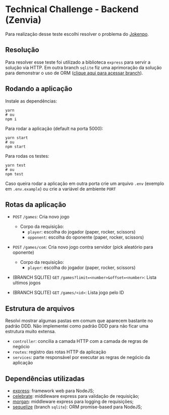 # Technical Challenge - Backend (Zenvia)

Para realização desse teste escolhi resolver o problema do [Jokenpo](https://dojopuzzles.com/problems/jokenpo/).

## Resolução
Para resolver esse teste foi utilizado a biblioteca `express` para servir a solução via HTTP. Em outra branch `sqlite` fiz uma aprimoração da solução para demonstrar o uso de ORM ([clique aqui para acessar branch](https://github.com/pedrorvelloso/teste-zenvia/tree/sqlite)).

## Rodando a aplicação

Instale as dependências:
```shell
yarn
# ou
npm i
```

Para rodar a aplicação (default na porta 5000):
```shell
yarn start
# ou
npm start
```

Para rodas os testes:
```shell
yarn test
# ou
npm test
```

Caso queira rodar a aplicação em outra porta crie um arquivo `.env` (exemplo em `.env.example`) ou crie a variável de ambiente `PORT`

## Rotas da aplicação
- `POST` `/games`: Cria novo jogo
  - Corpo da requisição:
    - `player`: escolha do jogador (paper, rocker, scissors)
    - `opponent`: escolha do oponente (paper, rocker, scissors)

- `POST` `/games/com`: Cria novo jogo contra servidor (pick aleatório para oponente)
  - Corpo da requisição:
    - `player`: escolha do jogador (paper, rocker, scissors)

- (BRANCH SQLITE) `GET` `/games?limit=<number>&offset=<number>`: Lista ultimos jogos

- (BRANCH SQLITE) `GET` `/games/<id>`: Lista jogo pelo ID

## Estrutura de arquivos
Resolvi mostrar algumas pastas em comum que aparecem bastante no padrão DDD. Não implementei como padrão DDD para não ficar uma estrutura muito extensa.

- `controller`: concilia a camada HTTP com a camada de regras de negócio
- `routes`: registro das rotas HTTP da aplicação
- `services`: parte responsável por executar as regras de negócio da aplicação

## Dependências utilizadas
- [express](https://github.com/expressjs/express): framework web para NodeJS;
- [celebrate](https://github.com/arb/celebrate): middleware express para validação de requisição;
- [morgan](https://github.com/expressjs/morgan): middleware express para logging de requisições;
- [sequelize](https://github.com/sequelize/sequelize) (branch `sqlite`): ORM promise-based para NodeJS;
